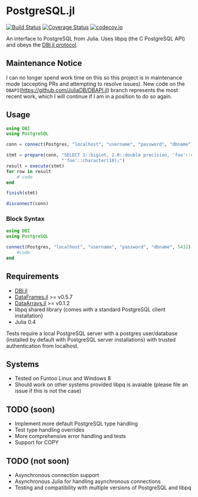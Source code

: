 # PostgreSQL.jl

[![Build Status](https://travis-ci.org/JuliaDB/PostgreSQL.jl.svg)](https://travis-ci.org/JuliaDB/PostgreSQL.jl)  [![Coverage Status](https://img.shields.io/coveralls/JuliaDB/PostgreSQL.jl.svg)](https://coveralls.io/r/JuliaDB/PostgreSQL.jl)  [![codecov.io](http://codecov.io/github/JuliaDB/PostgreSQL.jl/coverage.svg)](http://codecov.io/github/JuliaDB/PostgreSQL.jl)

An interface to PostgreSQL from Julia. Uses libpq (the C PostgreSQL API) and obeys the [DBI.jl protocol](https://github.com/JuliaDB/DBI.jl).


## Maintenance Notice

I can no longer spend work time on this so this project is in maintenance mode (accepting PRs and attempting to resolve issues). New code on the `DBAPI`(https://github.com/JuliaDB/DBAPI.jl) branch represents the most recent work, which I will continue if I am in a position to do so again.


## Usage

```julia
using DBI
using PostgreSQL

conn = connect(Postgres, "localhost", "username", "password", "dbname", 5432)

stmt = prepare(conn, "SELECT 1::bigint, 2.0::double precision, 'foo'::character varying, " *
					 "'foo'::character(10);")
result = execute(stmt)
for row in result
	# code
end

finish(stmt)

disconnect(conn)
```

### Block Syntax

```julia
using DBI
using PostgreSQL

connect(Postgres, "localhost", "username", "password", "dbname", 5432) do conn
	#code
end
```


## Requirements

* [DBI.jl](https://github.com/JuliaDB/DBI.jl)
* [DataFrames.jl](https://github.com/JuliaStats/DataFrames.jl) >= v0.5.7
* [DataArrays.jl](https://github.com/JuliaStats/DataArrays.jl) >= v0.1.2
* libpq shared library (comes with a standard PostgreSQL client installation)
* Julia 0.4

Tests require a local PostgreSQL server with a postgres user/database (installed by default with PostgreSQL server installations) with trusted authentication from localhost.


## Systems

* Tested on Funtoo Linux and Windows 8
* Should work on other systems provided libpq is avaiable (please file an issue if this is not the case)


## TODO (soon)

* Implement more default PostgreSQL type handling
* Test type handling overrides
* More comprehensive error handling and tests
* Support for COPY


## TODO (not soon)

* Asynchronous connection support
* Asynchronous Julia for handling asynchronous connections
* Testing and compatibility with multiple versions of PostgreSQL and libpq

